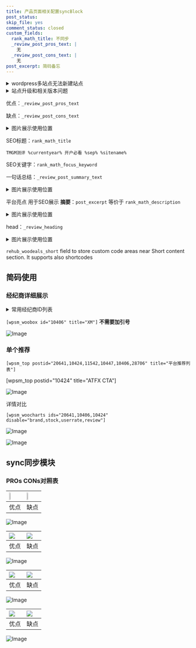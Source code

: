 ```yaml
---
title: 产品页面相关配置syncBlock
post_status: 
skip_file: yes
comment_status: closed
custom_fields:
  rank_math_title: 不同步
  _review_post_pros_text: |
    无
  _review_post_cons_text: |
    无
post_excerpt: 简码备忘
---
```

<details><summary>wordpress多站点无法新建站点</summary>

<li>和报错需要清理cookies一样的原因</li>
<li>wp-config.php里面<code>define( 'SUBDOMAIN_INSTALL', false );//子域名安装</code></li>
<li>新建子站点是用<code>define( 'SUBDOMAIN_INSTALL', true);//子域名安装</code> 完成以后，改成<code>false</code></li>
</details>

<details><summary>站点升级和相关版本问题</summary>

<p>wordpress：5.9.9
woocommerce：7.5.1
出现问题的地方：主题选项里面>><strong>Product layout >>compact style</strong></p>
<p>如何出现没有用过的字段 导致无法保存。先导出配置 然后进行修改，后面再次恢复即可。</p>
<p>出现部分字段无法显示时，需要返回默认布局后，对产品进行保存就好了。</p>
<p></p>
</details>

优点：`_review_post_pros_text`

缺点：`_review_post_cons_text`

<details><summary>图片展示使用位置</summary>

<img src="https://prod-files-secure.s3.us-west-2.amazonaws.com/39ed1227-6d7d-4570-be36-9ccd4a2c4241/f51d3d83-55d4-4bdf-9604-f37ec77ab556/Untitled.png?X-Amz-Algorithm=AWS4-HMAC-SHA256&X-Amz-Content-Sha256=UNSIGNED-PAYLOAD&X-Amz-Credential=ASIAZI2LB466WP6MIGZA%2F20250507%2Fus-west-2%2Fs3%2Faws4_request&X-Amz-Date=20250507T105519Z&X-Amz-Expires=3600&X-Amz-Security-Token=IQoJb3JpZ2luX2VjELP%2F%2F%2F%2F%2F%2F%2F%2F%2F%2FwEaCXVzLXdlc3QtMiJGMEQCIAFYxfNVUYCrG80X%2FG4BLxXT0u5ZOWhW%2F17SmhpHKX7rAiB8DIUMILErdwTG%2BIsRCZBmlBbxaKAIMnIxZwCaxtGjTSr%2FAwhbEAAaDDYzNzQyMzE4MzgwNSIMLGAyHf6O204rgOq6KtwDk%2FL5XmeRiGp0ZADbk7PSlc1JUHOP2UlJf0h9pi3ZaIEVUcBNajnb6xtmngzBuZGd18MSwTHo94xCJ%2FWkTcFPdo%2FGZFxIQ9FmvmP8145z3q79x%2FGuCV2JHWyw1DbNI4YiDtEpfzu0omXX%2Bz9u6%2Fp8dd72Yc8anafIXvEeQclGpsYjsk0t5cfrfX%2FfbtWkO2Hja6qQLTqISvb8M9VThkzwsINfj%2B1awxntS30UGOXR6tOE5vOtq63hLwizUuxt%2Fk5N8rBHS4%2Flbjqtt%2B9neVme8sqfqf5V6CuqMcGnwN5QWRiyx20psLJ2YykKtXrwXtzRMVDEvacsR5LuNPb331QYrQMctH2E9Tk3FEZh7TRXkA2S%2BxgKqnKgjq6%2FzVX3Mg9XbBpHDoEeganehTDuyI%2FTH%2B%2FErmi3uKF%2BJWWlG0ijvrIjSE0F0mUx7XhqjJp81hk%2BOpdDaHffVQcDYH1G0aj3IjTBP6w3sHLltpi3YAV6BIBA29mvgThIgWdeVYnD1UxsFmXzz3p3VABG2s5bqfIYaT4rQpjkRnhruF2RG3s6C3qlNTBFD3r89KMvDdNZea8mdvdK21N7bVWfPfJFEvkQSROMEG2XswuRfLXU08LVOucwfAjNdptXWQ3p4nYw5OfswAY6pgGkoPD1QtNqCuSU48X6SqKIBWHuKTqIp2fwUNhZrtjSH0Pg%2BbEk065MyvPNH5wtFUW8N4t0Dd9PNVAC1n7IjTz6Rda%2BhP8qmjFn%2BjeDMTFYFQXjIgw940qNNWY07JTCDzkPr62ZUh5xYDq%2F%2FzFaCjNxiT6FK2XjscgEvZZ46N1yu3PDIiVWClf9ufyOlTmTZTEIMd3CbQEagsiwekN%2B9Y%2B0z%2F6rQwm2&X-Amz-Signature=ee543f3d756df5aca9f999990899c7d35304d0a5523dd7b9ad436f9fd72b107a&X-Amz-SignedHeaders=host&x-id=GetObject" alt="Image">
</details>

SEO标题：`rank_math_title`

`TMGM测评 %currentyear% 开户必看 %sep% %sitename%`

SEO关键字：`rank_math_focus_keyword`

一句话总结：`_review_post_summary_text`

<details><summary>图片展示使用位置</summary>

<img src="https://prod-files-secure.s3.us-west-2.amazonaws.com/39ed1227-6d7d-4570-be36-9ccd4a2c4241/4b96a922-296c-4f4e-8630-d1c870cbce01/Untitled.png?X-Amz-Algorithm=AWS4-HMAC-SHA256&X-Amz-Content-Sha256=UNSIGNED-PAYLOAD&X-Amz-Credential=ASIAZI2LB466QVBEBEPF%2F20250507%2Fus-west-2%2Fs3%2Faws4_request&X-Amz-Date=20250507T105519Z&X-Amz-Expires=3600&X-Amz-Security-Token=IQoJb3JpZ2luX2VjELP%2F%2F%2F%2F%2F%2F%2F%2F%2F%2FwEaCXVzLXdlc3QtMiJGMEQCIGE0VEQfB6fZ2bi82L%2F33V%2BktxST1t7OJTNwQx3quV%2FeAiBqDl%2FlknrVBrWZp1z2L%2BF%2F5tDoFFMsyg5cXRMuDAgL7Cr%2FAwhbEAAaDDYzNzQyMzE4MzgwNSIMp4C9neT45ySgrEQ5KtwD9%2B2CfgccoFL07N41VBYErih5kglg1PRBQODY7kaxwtG82Gi%2Bi4bhSibcydMeczl0S7FTpUcq%2BOf6Wb0xCIltuk4UY24bZIB7ZyrES5oRmB9ek6ZnrZOa4XDQshCfpIIqQYrZf8cgiD8pbWwQYRKlWT5V6T6AaSqNd6xDjs6d5xhIvKDEvk7q5CHAs9TyusNUWMK%2BXggf6dX1hPy9JsAqEwFaDR0NcMmJ5%2B1d7pYyj%2F99vLGQLdPCtBRHknATFBxhhToDRUR3zY6xo1Vynjxchcpzx8yFpR8LTXGIHXv%2FCm030v0C9j8xHCuWx2pwe6p8PN4IKc2rIz%2FxtG9yKUCFqs3rr0IMeiOuHmD4dOmBMv2BFQGxLAI%2ByYn5XT4nYDzzI7ek%2FObMiuSOnj7NRWfcgxEulmJTJv416oIwz4lkRW0gsFNfQlFF4I06EunYjmVFN7NwQsg71T96uvc4UdjwuCOO999%2FIca3kaH33C9363I%2Fy6DE9EUIPuuo0mSV%2B0u4z%2FVz0Hl8kc61wzgi5M%2BeMAGiNZqpEZApF63EpcUI7drQ3SPsiEq45HYF7hB0HAlUygFVRNZJN3SDv6bFJH%2BP0d60JKREeP5h4JaDw7ajdAHTT1CufoFurDA9PcAw9%2BfswAY6pgETwhxhi1R2z1cZ7UkJwjMQ258R2GE2gFNMUr1rxa1kShxftXnuVH1YojiUNP8UWpUJDuoDa09WALn5O6HocSSXfbg%2F5%2FfhFRz6eukPWOwdfMg%2BjNbiOhQa0lRLBQ5PHTzHA6%2FF8wzlLX4nAk2389VjaPrDNznGkQ8tfbI%2F%2FzVz5V9NIEkKU6rWq%2Bqyg8kjyI5VT3SKUt2hnina1SaSYarlIrvgTDm1&X-Amz-Signature=0cb677fde2007e25f009f297beb4ff273ff7248959fb09177b93fb564a7a3e43&X-Amz-SignedHeaders=host&x-id=GetObject" alt="Image">
</details>

平台亮点 用于SEO展示 **摘要**：`post_excerpt`  等价于 `rank_math_description`

<details><summary>图片展示使用位置</summary>

<img src="https://prod-files-secure.s3.us-west-2.amazonaws.com/39ed1227-6d7d-4570-be36-9ccd4a2c4241/1ee11f63-b60a-4dfe-a7a7-d58ff23b5d88/Untitled.png?X-Amz-Algorithm=AWS4-HMAC-SHA256&X-Amz-Content-Sha256=UNSIGNED-PAYLOAD&X-Amz-Credential=ASIAZI2LB4667OAGTQZ3%2F20250507%2Fus-west-2%2Fs3%2Faws4_request&X-Amz-Date=20250507T105521Z&X-Amz-Expires=3600&X-Amz-Security-Token=IQoJb3JpZ2luX2VjELP%2F%2F%2F%2F%2F%2F%2F%2F%2F%2FwEaCXVzLXdlc3QtMiJIMEYCIQC6bWK4zMnrLSMFRnF%2FdS43Mgc%2Fa2xI24R061V0krjyCQIhAMKFzORLhZ5umtDz009o%2F48pL4FEeooM7MdozH3bQDQsKv8DCFsQABoMNjM3NDIzMTgzODA1IgzOEzdyH6XFmRGY8ssq3AP6cmvnm3H6bn9vaOODohFpwknDQjhwz011Hx8oKaxmacvVR7HjNXq4F9nNeU6ywLmy6tEy1mR2%2BUvE5uWXb7kqm2l0UEvCQ2mGRGE%2Fkl68CBkLWVPT5G4%2FPkykRIBHv8Dr5Hw2DA7UturYsSV9WvzoTH3McifkanCR6WZ75mBdETW6nBCVHMnU6e0209bCwo6oyEv9bJkHaNOJrX3KYDo5VAOJqpH09Q0vZp2v%2BwQvCcR0p%2FWhnMqV5bna0GO7PYuok%2FIWyi3p%2FkWBIFUx70wKH5IBD56uUcVNqQ%2B4%2BD4Wc0jW%2BaUX1av57%2FiWGa9HChh3p6fIpr3M2R4qSrpk%2FEssfYckgEJVi1MGqShpMpU8yZw11vBXO7GCD%2FZ9Cu8Jdrb4T4jpEjruu0H7%2Ba4%2BIpS0c%2BzJMAoPCbeKxApHr9TmlW%2B%2BhpdzBYHVoXLSvYadpMHH6QI6YhdsjOYdhknsBUm37JwcdfdKcuDI%2BPZurT424vz7kbrme%2B7uAsdZaPSEsGlQ2Wvq0hMrNxYUd5ytosSqGEmQMc9c6wX37BRy6yBd8kZsDqjSU5s1fDLUZ9srDLLW2046Uip%2FbiCHbOPS%2F7B4DPzb4k%2FnbxOtuZD%2FcaMqRaNHk0PRmC0HZ9YnFzCf6OzABjqkAfi7%2BCtb%2FGP8JO2ozCOQPORdO3bPC9gaT4OQeSxR%2B%2FGkafGcLUaDO%2FWxUQp%2FErKhEnsh%2F85PRmfAiQXdd%2FwDsuzFVK7gQlSgTxHzOt4ZCKPh74MB3RFm2%2F9Q5r93CcVB1Acg0h%2Bm9563WyUL3QwUlc7fzGsRY5AdMLBKIzHfxDBplSOChaP6mJ%2FLaPZ1VdhtBDd25agIDHxZFBGb2KqV8uRNn2HD&X-Amz-Signature=28faf1bba85f8d9269a298f76f8c6b36284de107507c7d4986130d4efa7ee383&X-Amz-SignedHeaders=host&x-id=GetObject" alt="Image">
<img src="https://prod-files-secure.s3.us-west-2.amazonaws.com/39ed1227-6d7d-4570-be36-9ccd4a2c4241/ad4118b5-78d8-4fbe-801e-3b29b5d99c01/Untitled.png?X-Amz-Algorithm=AWS4-HMAC-SHA256&X-Amz-Content-Sha256=UNSIGNED-PAYLOAD&X-Amz-Credential=ASIAZI2LB4667OAGTQZ3%2F20250507%2Fus-west-2%2Fs3%2Faws4_request&X-Amz-Date=20250507T105521Z&X-Amz-Expires=3600&X-Amz-Security-Token=IQoJb3JpZ2luX2VjELP%2F%2F%2F%2F%2F%2F%2F%2F%2F%2FwEaCXVzLXdlc3QtMiJIMEYCIQC6bWK4zMnrLSMFRnF%2FdS43Mgc%2Fa2xI24R061V0krjyCQIhAMKFzORLhZ5umtDz009o%2F48pL4FEeooM7MdozH3bQDQsKv8DCFsQABoMNjM3NDIzMTgzODA1IgzOEzdyH6XFmRGY8ssq3AP6cmvnm3H6bn9vaOODohFpwknDQjhwz011Hx8oKaxmacvVR7HjNXq4F9nNeU6ywLmy6tEy1mR2%2BUvE5uWXb7kqm2l0UEvCQ2mGRGE%2Fkl68CBkLWVPT5G4%2FPkykRIBHv8Dr5Hw2DA7UturYsSV9WvzoTH3McifkanCR6WZ75mBdETW6nBCVHMnU6e0209bCwo6oyEv9bJkHaNOJrX3KYDo5VAOJqpH09Q0vZp2v%2BwQvCcR0p%2FWhnMqV5bna0GO7PYuok%2FIWyi3p%2FkWBIFUx70wKH5IBD56uUcVNqQ%2B4%2BD4Wc0jW%2BaUX1av57%2FiWGa9HChh3p6fIpr3M2R4qSrpk%2FEssfYckgEJVi1MGqShpMpU8yZw11vBXO7GCD%2FZ9Cu8Jdrb4T4jpEjruu0H7%2Ba4%2BIpS0c%2BzJMAoPCbeKxApHr9TmlW%2B%2BhpdzBYHVoXLSvYadpMHH6QI6YhdsjOYdhknsBUm37JwcdfdKcuDI%2BPZurT424vz7kbrme%2B7uAsdZaPSEsGlQ2Wvq0hMrNxYUd5ytosSqGEmQMc9c6wX37BRy6yBd8kZsDqjSU5s1fDLUZ9srDLLW2046Uip%2FbiCHbOPS%2F7B4DPzb4k%2FnbxOtuZD%2FcaMqRaNHk0PRmC0HZ9YnFzCf6OzABjqkAfi7%2BCtb%2FGP8JO2ozCOQPORdO3bPC9gaT4OQeSxR%2B%2FGkafGcLUaDO%2FWxUQp%2FErKhEnsh%2F85PRmfAiQXdd%2FwDsuzFVK7gQlSgTxHzOt4ZCKPh74MB3RFm2%2F9Q5r93CcVB1Acg0h%2Bm9563WyUL3QwUlc7fzGsRY5AdMLBKIzHfxDBplSOChaP6mJ%2FLaPZ1VdhtBDd25agIDHxZFBGb2KqV8uRNn2HD&X-Amz-Signature=24416b741723b1f8c5461dccf076129708648b22460fc86871691b87a74f1bb7&X-Amz-SignedHeaders=host&x-id=GetObject" alt="Image">
<img src="https://prod-files-secure.s3.us-west-2.amazonaws.com/39ed1227-6d7d-4570-be36-9ccd4a2c4241/a38cf7c9-a79c-4b64-9e94-13589fe0758b/Untitled.png?X-Amz-Algorithm=AWS4-HMAC-SHA256&X-Amz-Content-Sha256=UNSIGNED-PAYLOAD&X-Amz-Credential=ASIAZI2LB4667OAGTQZ3%2F20250507%2Fus-west-2%2Fs3%2Faws4_request&X-Amz-Date=20250507T105521Z&X-Amz-Expires=3600&X-Amz-Security-Token=IQoJb3JpZ2luX2VjELP%2F%2F%2F%2F%2F%2F%2F%2F%2F%2FwEaCXVzLXdlc3QtMiJIMEYCIQC6bWK4zMnrLSMFRnF%2FdS43Mgc%2Fa2xI24R061V0krjyCQIhAMKFzORLhZ5umtDz009o%2F48pL4FEeooM7MdozH3bQDQsKv8DCFsQABoMNjM3NDIzMTgzODA1IgzOEzdyH6XFmRGY8ssq3AP6cmvnm3H6bn9vaOODohFpwknDQjhwz011Hx8oKaxmacvVR7HjNXq4F9nNeU6ywLmy6tEy1mR2%2BUvE5uWXb7kqm2l0UEvCQ2mGRGE%2Fkl68CBkLWVPT5G4%2FPkykRIBHv8Dr5Hw2DA7UturYsSV9WvzoTH3McifkanCR6WZ75mBdETW6nBCVHMnU6e0209bCwo6oyEv9bJkHaNOJrX3KYDo5VAOJqpH09Q0vZp2v%2BwQvCcR0p%2FWhnMqV5bna0GO7PYuok%2FIWyi3p%2FkWBIFUx70wKH5IBD56uUcVNqQ%2B4%2BD4Wc0jW%2BaUX1av57%2FiWGa9HChh3p6fIpr3M2R4qSrpk%2FEssfYckgEJVi1MGqShpMpU8yZw11vBXO7GCD%2FZ9Cu8Jdrb4T4jpEjruu0H7%2Ba4%2BIpS0c%2BzJMAoPCbeKxApHr9TmlW%2B%2BhpdzBYHVoXLSvYadpMHH6QI6YhdsjOYdhknsBUm37JwcdfdKcuDI%2BPZurT424vz7kbrme%2B7uAsdZaPSEsGlQ2Wvq0hMrNxYUd5ytosSqGEmQMc9c6wX37BRy6yBd8kZsDqjSU5s1fDLUZ9srDLLW2046Uip%2FbiCHbOPS%2F7B4DPzb4k%2FnbxOtuZD%2FcaMqRaNHk0PRmC0HZ9YnFzCf6OzABjqkAfi7%2BCtb%2FGP8JO2ozCOQPORdO3bPC9gaT4OQeSxR%2B%2FGkafGcLUaDO%2FWxUQp%2FErKhEnsh%2F85PRmfAiQXdd%2FwDsuzFVK7gQlSgTxHzOt4ZCKPh74MB3RFm2%2F9Q5r93CcVB1Acg0h%2Bm9563WyUL3QwUlc7fzGsRY5AdMLBKIzHfxDBplSOChaP6mJ%2FLaPZ1VdhtBDd25agIDHxZFBGb2KqV8uRNn2HD&X-Amz-Signature=6146e5a09d07fd517052434644677905a99cbab2610c5420ac9c25780b036904&X-Amz-SignedHeaders=host&x-id=GetObject" alt="Image">
<img src="https://prod-files-secure.s3.us-west-2.amazonaws.com/39ed1227-6d7d-4570-be36-9ccd4a2c4241/7da6fc1e-d2ac-42ae-8c75-cb5749aa18f6/Untitled.png?X-Amz-Algorithm=AWS4-HMAC-SHA256&X-Amz-Content-Sha256=UNSIGNED-PAYLOAD&X-Amz-Credential=ASIAZI2LB4667OAGTQZ3%2F20250507%2Fus-west-2%2Fs3%2Faws4_request&X-Amz-Date=20250507T105521Z&X-Amz-Expires=3600&X-Amz-Security-Token=IQoJb3JpZ2luX2VjELP%2F%2F%2F%2F%2F%2F%2F%2F%2F%2FwEaCXVzLXdlc3QtMiJIMEYCIQC6bWK4zMnrLSMFRnF%2FdS43Mgc%2Fa2xI24R061V0krjyCQIhAMKFzORLhZ5umtDz009o%2F48pL4FEeooM7MdozH3bQDQsKv8DCFsQABoMNjM3NDIzMTgzODA1IgzOEzdyH6XFmRGY8ssq3AP6cmvnm3H6bn9vaOODohFpwknDQjhwz011Hx8oKaxmacvVR7HjNXq4F9nNeU6ywLmy6tEy1mR2%2BUvE5uWXb7kqm2l0UEvCQ2mGRGE%2Fkl68CBkLWVPT5G4%2FPkykRIBHv8Dr5Hw2DA7UturYsSV9WvzoTH3McifkanCR6WZ75mBdETW6nBCVHMnU6e0209bCwo6oyEv9bJkHaNOJrX3KYDo5VAOJqpH09Q0vZp2v%2BwQvCcR0p%2FWhnMqV5bna0GO7PYuok%2FIWyi3p%2FkWBIFUx70wKH5IBD56uUcVNqQ%2B4%2BD4Wc0jW%2BaUX1av57%2FiWGa9HChh3p6fIpr3M2R4qSrpk%2FEssfYckgEJVi1MGqShpMpU8yZw11vBXO7GCD%2FZ9Cu8Jdrb4T4jpEjruu0H7%2Ba4%2BIpS0c%2BzJMAoPCbeKxApHr9TmlW%2B%2BhpdzBYHVoXLSvYadpMHH6QI6YhdsjOYdhknsBUm37JwcdfdKcuDI%2BPZurT424vz7kbrme%2B7uAsdZaPSEsGlQ2Wvq0hMrNxYUd5ytosSqGEmQMc9c6wX37BRy6yBd8kZsDqjSU5s1fDLUZ9srDLLW2046Uip%2FbiCHbOPS%2F7B4DPzb4k%2FnbxOtuZD%2FcaMqRaNHk0PRmC0HZ9YnFzCf6OzABjqkAfi7%2BCtb%2FGP8JO2ozCOQPORdO3bPC9gaT4OQeSxR%2B%2FGkafGcLUaDO%2FWxUQp%2FErKhEnsh%2F85PRmfAiQXdd%2FwDsuzFVK7gQlSgTxHzOt4ZCKPh74MB3RFm2%2F9Q5r93CcVB1Acg0h%2Bm9563WyUL3QwUlc7fzGsRY5AdMLBKIzHfxDBplSOChaP6mJ%2FLaPZ1VdhtBDd25agIDHxZFBGb2KqV8uRNn2HD&X-Amz-Signature=06e4dc280c19eb910a50cd965fec33b5b5c274f914f06aa12ea4a2f0b474831a&X-Amz-SignedHeaders=host&x-id=GetObject" alt="Image">
<img src="https://prod-files-secure.s3.us-west-2.amazonaws.com/39ed1227-6d7d-4570-be36-9ccd4a2c4241/7e97f40a-eaee-47f5-b2f9-475f96808fa7/Untitled.png?X-Amz-Algorithm=AWS4-HMAC-SHA256&X-Amz-Content-Sha256=UNSIGNED-PAYLOAD&X-Amz-Credential=ASIAZI2LB4667OAGTQZ3%2F20250507%2Fus-west-2%2Fs3%2Faws4_request&X-Amz-Date=20250507T105521Z&X-Amz-Expires=3600&X-Amz-Security-Token=IQoJb3JpZ2luX2VjELP%2F%2F%2F%2F%2F%2F%2F%2F%2F%2FwEaCXVzLXdlc3QtMiJIMEYCIQC6bWK4zMnrLSMFRnF%2FdS43Mgc%2Fa2xI24R061V0krjyCQIhAMKFzORLhZ5umtDz009o%2F48pL4FEeooM7MdozH3bQDQsKv8DCFsQABoMNjM3NDIzMTgzODA1IgzOEzdyH6XFmRGY8ssq3AP6cmvnm3H6bn9vaOODohFpwknDQjhwz011Hx8oKaxmacvVR7HjNXq4F9nNeU6ywLmy6tEy1mR2%2BUvE5uWXb7kqm2l0UEvCQ2mGRGE%2Fkl68CBkLWVPT5G4%2FPkykRIBHv8Dr5Hw2DA7UturYsSV9WvzoTH3McifkanCR6WZ75mBdETW6nBCVHMnU6e0209bCwo6oyEv9bJkHaNOJrX3KYDo5VAOJqpH09Q0vZp2v%2BwQvCcR0p%2FWhnMqV5bna0GO7PYuok%2FIWyi3p%2FkWBIFUx70wKH5IBD56uUcVNqQ%2B4%2BD4Wc0jW%2BaUX1av57%2FiWGa9HChh3p6fIpr3M2R4qSrpk%2FEssfYckgEJVi1MGqShpMpU8yZw11vBXO7GCD%2FZ9Cu8Jdrb4T4jpEjruu0H7%2Ba4%2BIpS0c%2BzJMAoPCbeKxApHr9TmlW%2B%2BhpdzBYHVoXLSvYadpMHH6QI6YhdsjOYdhknsBUm37JwcdfdKcuDI%2BPZurT424vz7kbrme%2B7uAsdZaPSEsGlQ2Wvq0hMrNxYUd5ytosSqGEmQMc9c6wX37BRy6yBd8kZsDqjSU5s1fDLUZ9srDLLW2046Uip%2FbiCHbOPS%2F7B4DPzb4k%2FnbxOtuZD%2FcaMqRaNHk0PRmC0HZ9YnFzCf6OzABjqkAfi7%2BCtb%2FGP8JO2ozCOQPORdO3bPC9gaT4OQeSxR%2B%2FGkafGcLUaDO%2FWxUQp%2FErKhEnsh%2F85PRmfAiQXdd%2FwDsuzFVK7gQlSgTxHzOt4ZCKPh74MB3RFm2%2F9Q5r93CcVB1Acg0h%2Bm9563WyUL3QwUlc7fzGsRY5AdMLBKIzHfxDBplSOChaP6mJ%2FLaPZ1VdhtBDd25agIDHxZFBGb2KqV8uRNn2HD&X-Amz-Signature=8b31748179ae4d6e549027adf86e32953d7dde278cc80d5ed046c31a44430cc3&X-Amz-SignedHeaders=host&x-id=GetObject" alt="Image">
</details>

head：`_review_heading`

<details><summary>图片展示使用位置</summary>

<img src="https://prod-files-secure.s3.us-west-2.amazonaws.com/39ed1227-6d7d-4570-be36-9ccd4a2c4241/3a4650ad-9887-415c-889a-edd51fa54f27/Untitled.png?X-Amz-Algorithm=AWS4-HMAC-SHA256&X-Amz-Content-Sha256=UNSIGNED-PAYLOAD&X-Amz-Credential=ASIAZI2LB4665GWGOQYX%2F20250507%2Fus-west-2%2Fs3%2Faws4_request&X-Amz-Date=20250507T105522Z&X-Amz-Expires=3600&X-Amz-Security-Token=IQoJb3JpZ2luX2VjELP%2F%2F%2F%2F%2F%2F%2F%2F%2F%2FwEaCXVzLXdlc3QtMiJGMEQCIFLfH2o5KldxWvqOEaUhX3KRtfwEgEcj6Ae%2FJHMpNcSFAiB523uq%2FDwQNELOWgmf9hDyRIZw7r7pe19fJGQESEbIhyr%2FAwhbEAAaDDYzNzQyMzE4MzgwNSIMDVtGEK6o83XgTi8jKtwD08T%2FAUwHZf%2B0TzT9mGRnWoGHyQlz6Gk9Ych%2FDZKB7bKuQNJLHBjW3Vq6g6zoKPLlfFpRfLbMEB%2Bgn4XVfbiAUhDiUMZZXtoppq%2FxOqMQZ7smkP%2Fej3gdaYN0tkEDckEwVdAOGqHvbnEFme%2Fapi75uG5%2BfaCIwaHyVWHkmwQsESTvOZUVx%2B0MRxwVciza4BFRLg9%2BGAn9hBJs4dGpmQJDksAqsbjrECKIRslA%2FPtpQybUmS5ZU1XRuCrWGEk7rjjBYkmq3OOusx0jrSUdQq7OVofKszF8Yq39w5kwlEilVLefBfCF4uQKlD6yL4F1Vss8VY2TshfNqKbYR%2F2hKnBLazRfvb5tD4NONeiaD2h%2BCwcFlSz5qehdyUTs2vIektpXpV%2F%2BJ%2Bapho88yUH1mdWp4HMRdMvtZfB2MQKNOErP0YWnQMXqkew%2F5jgKQ9RYn4oNqVpQaGlXe6zZ0XBrAJ8j7S6PqN8r9nk1O0UsaGfh4CtcgkjqVfNkPvZvg%2BIvOXVGZV2I5LVU%2B%2F%2B0piMAldJ%2BMNe8Fn0lyF7r2ar3kPkmkdNb0k1Kl0tCWInzLMGukBHwuv6nfHmNtYrnjIdj31ZB2g0O1GjoHLw2J%2B1Ykowb62YzIgQ9CTgURFOIzJww3ufswAY6pgHYUbERJ3Bv3zAYOLZ8Kt7vty%2BVcNEpPVg49lLdTuAl0H8AcLUjXioghNbzVpaSpyDmLL4WQd9u3BT1dgtCOEkgzkjVR5TVhkaWMF82Iypz1K2f25MxdUE%2FzEyZrM1DeMm5neLfFOED2HGFXjIKZ4wxokEJqBJ24J6XMyu%2BcVmDDsfsIYAUxcnGXY3zojLjEe9ZuXMqZ4tWGOQBtoMUQyXsuvoeOgDI&X-Amz-Signature=7fb2a634006e9c3e1646cc12e6fab9f942597e4e606970dd27028794ab93ee68&X-Amz-SignedHeaders=host&x-id=GetObject" alt="Image">
</details>

`rehub_woodeals_short`	field to store custom code areas near Short content section. It supports also shortcodes



## 简码使用

### 经纪商详细展示

<details><summary>常用经纪商ID列表</summary>

<pre><code class="php">嘉盛 ===> 20641  [wpsm_woobox id="20641" title="嘉盛"]
易信easymarkets ===> 11542  [wpsm_woobox id="11542" title="易信easymarkets"]
ATFX外汇 ===> 10424  [wpsm_woobox id="10424" title="ATFX"]
XM ===> 10406  [wpsm_woobox id="10406" title="XM"]
TMGM ===> 29622  [wpsm_woobox id="29622" title="TMGM"]
HYCM ===> 10447  [wpsm_woobox id="10447" title="HYCM"]
fpmarkets澳福外汇 ===> 20639  [wpsm_woobox id="20639" title="fpmarkets澳福外汇"]</code></pre>
</details>

`[wpsm_woobox id="10406" title="XM"]` **不需要加引号**

![Image](https://prod-files-secure.s3.us-west-2.amazonaws.com/39ed1227-6d7d-4570-be36-9ccd4a2c4241/4f898f9d-0fa7-4e43-acd3-ac6bc7be575a/Untitled.png?X-Amz-Algorithm=AWS4-HMAC-SHA256&X-Amz-Content-Sha256=UNSIGNED-PAYLOAD&X-Amz-Credential=ASIAZI2LB466UBFUDPGN%2F20250507%2Fus-west-2%2Fs3%2Faws4_request&X-Amz-Date=20250507T105517Z&X-Amz-Expires=3600&X-Amz-Security-Token=IQoJb3JpZ2luX2VjELP%2F%2F%2F%2F%2F%2F%2F%2F%2F%2FwEaCXVzLXdlc3QtMiJGMEQCIHUpfcGhGz%2B7NEXDE5%2FsM4umRJs%2BvscL2K9A4uCaysMYAiAHTBs8MOtGzcGCQjrXcE9VxJu9V3Ol%2F47uWsSJG3FNsyr%2FAwhbEAAaDDYzNzQyMzE4MzgwNSIMyKaCRXK4d3N%2Fuj1GKtwDET8sKPtMSt0jXsQTUNQoD%2FSxoRCam3ssXsBVgKZCnUPDsb8L3VDsx%2FHNU6k6IR%2B7UQE1Lie4esBHaZP0nMLKHFPMh3Jq2kZUH%2BdRyCf7x7z88kFJS6EYTvag%2B%2FYxUzjU8ic18vAvTKB9jLAmlMGiIE5M%2BX6g4fAlyhXHQ0osRJvOm8Atuhhaqh3%2FdzhuKck%2F7kta%2B5vC%2F6lW8D2P5rL0rDeqZ%2FdqU1CIA21Jsqc76%2FO4e5rYBLtAopSMcN8jqEJBrBL0nsZp%2FXoqEGwqXdhhhcUygW%2FGVGUXMzPk6gGUn9K6TMKAVhIDeeN%2B5seSrVDCa95%2Fq%2FC9Wpk1jp%2FFFDwJq5YO2j9gTKMB%2BtzT0egt0IDDpgxWcSdX70hCiSEzOjyjRqFpKQ%2FDb0gs6YLnnVVUv0VegAF4Hdv31OOnOZu5nsshO7wNtgP%2Fvhn2EvU3VERnB3Ix3JCVO%2BsVd1Jkfhv2FR3bMtilB7gUBx%2BExMn%2F1ZCXLa6goUutR4GSOk97%2BMlBrsVN0t80hnE1l71MkmSNdoRa9bRw8JO652RKhft5T8pFK%2BVz9BYoaPVOWigLuxGcjVv6zAY1VezANPXfqkWKGXSnTy9z3y0d8Qk5AKL0Wzug86mpXFsMguhFvwUwg%2BjswAY6pgFeLj5wcTANxBSme6R6bn3C7jCpvxjHHH3xij4KMKrwZnbnQgSa73OCzHPSn70oLKaZYzlafOIFiXsX4%2Fn6O%2FHEkpm3sJrsaJoYGFfmpP3kSwCFGB5g5CufpQXf7Dcq4z%2BRxqvIPisyF3CpwCjKZJ3N%2Bm%2F31KUbPE%2F2ye2HrveUy%2B%2FJOAXPJLEQzmm%2BsoRxmGkhRCQQQgiwk%2F74zuA5IbltOvLImswc&X-Amz-Signature=f58e50a8d954d574587096edcaa84cfc71c0c57f9cfdebdd702e9b040b225d5d&X-Amz-SignedHeaders=host&x-id=GetObject)

### 单个推荐
`[wpsm_top postid="20641,10424,11542,10447,10406,28706" title="平台推荐列表"]`

[wpsm_top postid="10424" title="ATFX CTA"]

![Image](https://prod-files-secure.s3.us-west-2.amazonaws.com/39ed1227-6d7d-4570-be36-9ccd4a2c4241/5ac620dc-51a8-48b6-b55d-91f47299193c/Untitled.png?X-Amz-Algorithm=AWS4-HMAC-SHA256&X-Amz-Content-Sha256=UNSIGNED-PAYLOAD&X-Amz-Credential=ASIAZI2LB466UBFUDPGN%2F20250507%2Fus-west-2%2Fs3%2Faws4_request&X-Amz-Date=20250507T105517Z&X-Amz-Expires=3600&X-Amz-Security-Token=IQoJb3JpZ2luX2VjELP%2F%2F%2F%2F%2F%2F%2F%2F%2F%2FwEaCXVzLXdlc3QtMiJGMEQCIHUpfcGhGz%2B7NEXDE5%2FsM4umRJs%2BvscL2K9A4uCaysMYAiAHTBs8MOtGzcGCQjrXcE9VxJu9V3Ol%2F47uWsSJG3FNsyr%2FAwhbEAAaDDYzNzQyMzE4MzgwNSIMyKaCRXK4d3N%2Fuj1GKtwDET8sKPtMSt0jXsQTUNQoD%2FSxoRCam3ssXsBVgKZCnUPDsb8L3VDsx%2FHNU6k6IR%2B7UQE1Lie4esBHaZP0nMLKHFPMh3Jq2kZUH%2BdRyCf7x7z88kFJS6EYTvag%2B%2FYxUzjU8ic18vAvTKB9jLAmlMGiIE5M%2BX6g4fAlyhXHQ0osRJvOm8Atuhhaqh3%2FdzhuKck%2F7kta%2B5vC%2F6lW8D2P5rL0rDeqZ%2FdqU1CIA21Jsqc76%2FO4e5rYBLtAopSMcN8jqEJBrBL0nsZp%2FXoqEGwqXdhhhcUygW%2FGVGUXMzPk6gGUn9K6TMKAVhIDeeN%2B5seSrVDCa95%2Fq%2FC9Wpk1jp%2FFFDwJq5YO2j9gTKMB%2BtzT0egt0IDDpgxWcSdX70hCiSEzOjyjRqFpKQ%2FDb0gs6YLnnVVUv0VegAF4Hdv31OOnOZu5nsshO7wNtgP%2Fvhn2EvU3VERnB3Ix3JCVO%2BsVd1Jkfhv2FR3bMtilB7gUBx%2BExMn%2F1ZCXLa6goUutR4GSOk97%2BMlBrsVN0t80hnE1l71MkmSNdoRa9bRw8JO652RKhft5T8pFK%2BVz9BYoaPVOWigLuxGcjVv6zAY1VezANPXfqkWKGXSnTy9z3y0d8Qk5AKL0Wzug86mpXFsMguhFvwUwg%2BjswAY6pgFeLj5wcTANxBSme6R6bn3C7jCpvxjHHH3xij4KMKrwZnbnQgSa73OCzHPSn70oLKaZYzlafOIFiXsX4%2Fn6O%2FHEkpm3sJrsaJoYGFfmpP3kSwCFGB5g5CufpQXf7Dcq4z%2BRxqvIPisyF3CpwCjKZJ3N%2Bm%2F31KUbPE%2F2ye2HrveUy%2B%2FJOAXPJLEQzmm%2BsoRxmGkhRCQQQgiwk%2F74zuA5IbltOvLImswc&X-Amz-Signature=69ecc3853b64a582370c46566b1cfcd24a358a942889175bb1f68112b415113e&X-Amz-SignedHeaders=host&x-id=GetObject)

详情对比

`[wpsm_woocharts ids="20641,10406,10424" disable="brand,stock,userrate,review"]`

![Image](https://prod-files-secure.s3.us-west-2.amazonaws.com/39ed1227-6d7d-4570-be36-9ccd4a2c4241/bf3ba45f-b9f3-4295-8aef-b4a495fd25f4/Untitled.png?X-Amz-Algorithm=AWS4-HMAC-SHA256&X-Amz-Content-Sha256=UNSIGNED-PAYLOAD&X-Amz-Credential=ASIAZI2LB466UBFUDPGN%2F20250507%2Fus-west-2%2Fs3%2Faws4_request&X-Amz-Date=20250507T105517Z&X-Amz-Expires=3600&X-Amz-Security-Token=IQoJb3JpZ2luX2VjELP%2F%2F%2F%2F%2F%2F%2F%2F%2F%2FwEaCXVzLXdlc3QtMiJGMEQCIHUpfcGhGz%2B7NEXDE5%2FsM4umRJs%2BvscL2K9A4uCaysMYAiAHTBs8MOtGzcGCQjrXcE9VxJu9V3Ol%2F47uWsSJG3FNsyr%2FAwhbEAAaDDYzNzQyMzE4MzgwNSIMyKaCRXK4d3N%2Fuj1GKtwDET8sKPtMSt0jXsQTUNQoD%2FSxoRCam3ssXsBVgKZCnUPDsb8L3VDsx%2FHNU6k6IR%2B7UQE1Lie4esBHaZP0nMLKHFPMh3Jq2kZUH%2BdRyCf7x7z88kFJS6EYTvag%2B%2FYxUzjU8ic18vAvTKB9jLAmlMGiIE5M%2BX6g4fAlyhXHQ0osRJvOm8Atuhhaqh3%2FdzhuKck%2F7kta%2B5vC%2F6lW8D2P5rL0rDeqZ%2FdqU1CIA21Jsqc76%2FO4e5rYBLtAopSMcN8jqEJBrBL0nsZp%2FXoqEGwqXdhhhcUygW%2FGVGUXMzPk6gGUn9K6TMKAVhIDeeN%2B5seSrVDCa95%2Fq%2FC9Wpk1jp%2FFFDwJq5YO2j9gTKMB%2BtzT0egt0IDDpgxWcSdX70hCiSEzOjyjRqFpKQ%2FDb0gs6YLnnVVUv0VegAF4Hdv31OOnOZu5nsshO7wNtgP%2Fvhn2EvU3VERnB3Ix3JCVO%2BsVd1Jkfhv2FR3bMtilB7gUBx%2BExMn%2F1ZCXLa6goUutR4GSOk97%2BMlBrsVN0t80hnE1l71MkmSNdoRa9bRw8JO652RKhft5T8pFK%2BVz9BYoaPVOWigLuxGcjVv6zAY1VezANPXfqkWKGXSnTy9z3y0d8Qk5AKL0Wzug86mpXFsMguhFvwUwg%2BjswAY6pgFeLj5wcTANxBSme6R6bn3C7jCpvxjHHH3xij4KMKrwZnbnQgSa73OCzHPSn70oLKaZYzlafOIFiXsX4%2Fn6O%2FHEkpm3sJrsaJoYGFfmpP3kSwCFGB5g5CufpQXf7Dcq4z%2BRxqvIPisyF3CpwCjKZJ3N%2Bm%2F31KUbPE%2F2ye2HrveUy%2B%2FJOAXPJLEQzmm%2BsoRxmGkhRCQQQgiwk%2F74zuA5IbltOvLImswc&X-Amz-Signature=7842b7657c8b5359fc6a9b4b4b9d676d5219da5852b47d9aca8550d289b9151a&X-Amz-SignedHeaders=host&x-id=GetObject)

![Image](https://prod-files-secure.s3.us-west-2.amazonaws.com/39ed1227-6d7d-4570-be36-9ccd4a2c4241/30bc56ef-f383-4b48-9768-2ebc9e436ec0/Untitled.png?X-Amz-Algorithm=AWS4-HMAC-SHA256&X-Amz-Content-Sha256=UNSIGNED-PAYLOAD&X-Amz-Credential=ASIAZI2LB466UBFUDPGN%2F20250507%2Fus-west-2%2Fs3%2Faws4_request&X-Amz-Date=20250507T105517Z&X-Amz-Expires=3600&X-Amz-Security-Token=IQoJb3JpZ2luX2VjELP%2F%2F%2F%2F%2F%2F%2F%2F%2F%2FwEaCXVzLXdlc3QtMiJGMEQCIHUpfcGhGz%2B7NEXDE5%2FsM4umRJs%2BvscL2K9A4uCaysMYAiAHTBs8MOtGzcGCQjrXcE9VxJu9V3Ol%2F47uWsSJG3FNsyr%2FAwhbEAAaDDYzNzQyMzE4MzgwNSIMyKaCRXK4d3N%2Fuj1GKtwDET8sKPtMSt0jXsQTUNQoD%2FSxoRCam3ssXsBVgKZCnUPDsb8L3VDsx%2FHNU6k6IR%2B7UQE1Lie4esBHaZP0nMLKHFPMh3Jq2kZUH%2BdRyCf7x7z88kFJS6EYTvag%2B%2FYxUzjU8ic18vAvTKB9jLAmlMGiIE5M%2BX6g4fAlyhXHQ0osRJvOm8Atuhhaqh3%2FdzhuKck%2F7kta%2B5vC%2F6lW8D2P5rL0rDeqZ%2FdqU1CIA21Jsqc76%2FO4e5rYBLtAopSMcN8jqEJBrBL0nsZp%2FXoqEGwqXdhhhcUygW%2FGVGUXMzPk6gGUn9K6TMKAVhIDeeN%2B5seSrVDCa95%2Fq%2FC9Wpk1jp%2FFFDwJq5YO2j9gTKMB%2BtzT0egt0IDDpgxWcSdX70hCiSEzOjyjRqFpKQ%2FDb0gs6YLnnVVUv0VegAF4Hdv31OOnOZu5nsshO7wNtgP%2Fvhn2EvU3VERnB3Ix3JCVO%2BsVd1Jkfhv2FR3bMtilB7gUBx%2BExMn%2F1ZCXLa6goUutR4GSOk97%2BMlBrsVN0t80hnE1l71MkmSNdoRa9bRw8JO652RKhft5T8pFK%2BVz9BYoaPVOWigLuxGcjVv6zAY1VezANPXfqkWKGXSnTy9z3y0d8Qk5AKL0Wzug86mpXFsMguhFvwUwg%2BjswAY6pgFeLj5wcTANxBSme6R6bn3C7jCpvxjHHH3xij4KMKrwZnbnQgSa73OCzHPSn70oLKaZYzlafOIFiXsX4%2Fn6O%2FHEkpm3sJrsaJoYGFfmpP3kSwCFGB5g5CufpQXf7Dcq4z%2BRxqvIPisyF3CpwCjKZJ3N%2Bm%2F31KUbPE%2F2ye2HrveUy%2B%2FJOAXPJLEQzmm%2BsoRxmGkhRCQQQgiwk%2F74zuA5IbltOvLImswc&X-Amz-Signature=c83df750322e50bcdde19ec0f2fe09f99f46868945a097f6c6c70aacebae8a56&X-Amz-SignedHeaders=host&x-id=GetObject)

## sync同步模块

### PROs CONs对照表

| <img src="https://cdn.ifttt.fun/gh/jarlin8/OSS@main/icons/customize/pros.svg" height="auto" width="37.3%"> | <img src="https://cdn.ifttt.fun/gh/jarlin8/OSS@main/icons/customize/cons.svg" height="auto" width="28.8%"> |
| :--- | :--- |
| 优点 | 缺点 |

![Image](https://prod-files-secure.s3.us-west-2.amazonaws.com/39ed1227-6d7d-4570-be36-9ccd4a2c4241/8742b755-dfb5-4004-9a5f-d6e561664bd8/Untitled.png?X-Amz-Algorithm=AWS4-HMAC-SHA256&X-Amz-Content-Sha256=UNSIGNED-PAYLOAD&X-Amz-Credential=ASIAZI2LB466UBFUDPGN%2F20250507%2Fus-west-2%2Fs3%2Faws4_request&X-Amz-Date=20250507T105517Z&X-Amz-Expires=3600&X-Amz-Security-Token=IQoJb3JpZ2luX2VjELP%2F%2F%2F%2F%2F%2F%2F%2F%2F%2FwEaCXVzLXdlc3QtMiJGMEQCIHUpfcGhGz%2B7NEXDE5%2FsM4umRJs%2BvscL2K9A4uCaysMYAiAHTBs8MOtGzcGCQjrXcE9VxJu9V3Ol%2F47uWsSJG3FNsyr%2FAwhbEAAaDDYzNzQyMzE4MzgwNSIMyKaCRXK4d3N%2Fuj1GKtwDET8sKPtMSt0jXsQTUNQoD%2FSxoRCam3ssXsBVgKZCnUPDsb8L3VDsx%2FHNU6k6IR%2B7UQE1Lie4esBHaZP0nMLKHFPMh3Jq2kZUH%2BdRyCf7x7z88kFJS6EYTvag%2B%2FYxUzjU8ic18vAvTKB9jLAmlMGiIE5M%2BX6g4fAlyhXHQ0osRJvOm8Atuhhaqh3%2FdzhuKck%2F7kta%2B5vC%2F6lW8D2P5rL0rDeqZ%2FdqU1CIA21Jsqc76%2FO4e5rYBLtAopSMcN8jqEJBrBL0nsZp%2FXoqEGwqXdhhhcUygW%2FGVGUXMzPk6gGUn9K6TMKAVhIDeeN%2B5seSrVDCa95%2Fq%2FC9Wpk1jp%2FFFDwJq5YO2j9gTKMB%2BtzT0egt0IDDpgxWcSdX70hCiSEzOjyjRqFpKQ%2FDb0gs6YLnnVVUv0VegAF4Hdv31OOnOZu5nsshO7wNtgP%2Fvhn2EvU3VERnB3Ix3JCVO%2BsVd1Jkfhv2FR3bMtilB7gUBx%2BExMn%2F1ZCXLa6goUutR4GSOk97%2BMlBrsVN0t80hnE1l71MkmSNdoRa9bRw8JO652RKhft5T8pFK%2BVz9BYoaPVOWigLuxGcjVv6zAY1VezANPXfqkWKGXSnTy9z3y0d8Qk5AKL0Wzug86mpXFsMguhFvwUwg%2BjswAY6pgFeLj5wcTANxBSme6R6bn3C7jCpvxjHHH3xij4KMKrwZnbnQgSa73OCzHPSn70oLKaZYzlafOIFiXsX4%2Fn6O%2FHEkpm3sJrsaJoYGFfmpP3kSwCFGB5g5CufpQXf7Dcq4z%2BRxqvIPisyF3CpwCjKZJ3N%2Bm%2F31KUbPE%2F2ye2HrveUy%2B%2FJOAXPJLEQzmm%2BsoRxmGkhRCQQQgiwk%2F74zuA5IbltOvLImswc&X-Amz-Signature=b8bfad2da2a41d0829310c396da2bc0f28da97b1e2bf9a7f93edf13dcd3551a1&X-Amz-SignedHeaders=host&x-id=GetObject)

| <img src="https://cdn.ifttt.fun/gh/jarlin8/OSS@main/icons/customize/pros1.svg" height="auto"> | <img src="https://cdn.ifttt.fun/gh/jarlin8/OSS@main/icons/customize/cons1.svg" height="auto"> |
| :--- | :--- |
| 优点 | 缺点 |

![Image](https://prod-files-secure.s3.us-west-2.amazonaws.com/39ed1227-6d7d-4570-be36-9ccd4a2c4241/806358f8-c9c4-4e17-bb35-c6c76a5397a5/Untitled.png?X-Amz-Algorithm=AWS4-HMAC-SHA256&X-Amz-Content-Sha256=UNSIGNED-PAYLOAD&X-Amz-Credential=ASIAZI2LB466UBFUDPGN%2F20250507%2Fus-west-2%2Fs3%2Faws4_request&X-Amz-Date=20250507T105517Z&X-Amz-Expires=3600&X-Amz-Security-Token=IQoJb3JpZ2luX2VjELP%2F%2F%2F%2F%2F%2F%2F%2F%2F%2FwEaCXVzLXdlc3QtMiJGMEQCIHUpfcGhGz%2B7NEXDE5%2FsM4umRJs%2BvscL2K9A4uCaysMYAiAHTBs8MOtGzcGCQjrXcE9VxJu9V3Ol%2F47uWsSJG3FNsyr%2FAwhbEAAaDDYzNzQyMzE4MzgwNSIMyKaCRXK4d3N%2Fuj1GKtwDET8sKPtMSt0jXsQTUNQoD%2FSxoRCam3ssXsBVgKZCnUPDsb8L3VDsx%2FHNU6k6IR%2B7UQE1Lie4esBHaZP0nMLKHFPMh3Jq2kZUH%2BdRyCf7x7z88kFJS6EYTvag%2B%2FYxUzjU8ic18vAvTKB9jLAmlMGiIE5M%2BX6g4fAlyhXHQ0osRJvOm8Atuhhaqh3%2FdzhuKck%2F7kta%2B5vC%2F6lW8D2P5rL0rDeqZ%2FdqU1CIA21Jsqc76%2FO4e5rYBLtAopSMcN8jqEJBrBL0nsZp%2FXoqEGwqXdhhhcUygW%2FGVGUXMzPk6gGUn9K6TMKAVhIDeeN%2B5seSrVDCa95%2Fq%2FC9Wpk1jp%2FFFDwJq5YO2j9gTKMB%2BtzT0egt0IDDpgxWcSdX70hCiSEzOjyjRqFpKQ%2FDb0gs6YLnnVVUv0VegAF4Hdv31OOnOZu5nsshO7wNtgP%2Fvhn2EvU3VERnB3Ix3JCVO%2BsVd1Jkfhv2FR3bMtilB7gUBx%2BExMn%2F1ZCXLa6goUutR4GSOk97%2BMlBrsVN0t80hnE1l71MkmSNdoRa9bRw8JO652RKhft5T8pFK%2BVz9BYoaPVOWigLuxGcjVv6zAY1VezANPXfqkWKGXSnTy9z3y0d8Qk5AKL0Wzug86mpXFsMguhFvwUwg%2BjswAY6pgFeLj5wcTANxBSme6R6bn3C7jCpvxjHHH3xij4KMKrwZnbnQgSa73OCzHPSn70oLKaZYzlafOIFiXsX4%2Fn6O%2FHEkpm3sJrsaJoYGFfmpP3kSwCFGB5g5CufpQXf7Dcq4z%2BRxqvIPisyF3CpwCjKZJ3N%2Bm%2F31KUbPE%2F2ye2HrveUy%2B%2FJOAXPJLEQzmm%2BsoRxmGkhRCQQQgiwk%2F74zuA5IbltOvLImswc&X-Amz-Signature=df839b620fef3add9df3f3eda4ce979568a346ee2bef76dcff886e872d8676f0&X-Amz-SignedHeaders=host&x-id=GetObject)

| <img src="https://cdn.ifttt.fun/gh/jarlin8/OSS@main/icons/customize/pros2.svg" height="auto"> | <img src="https://cdn.ifttt.fun/gh/jarlin8/OSS@main/icons/customize/cons2.svg" height="auto"> |
| :--- | :--- |
| 优点 | 缺点 |

![Image](https://prod-files-secure.s3.us-west-2.amazonaws.com/39ed1227-6d7d-4570-be36-9ccd4a2c4241/a9245ec9-70dd-4005-b534-0d54315fc5f3/Untitled.png?X-Amz-Algorithm=AWS4-HMAC-SHA256&X-Amz-Content-Sha256=UNSIGNED-PAYLOAD&X-Amz-Credential=ASIAZI2LB466UBFUDPGN%2F20250507%2Fus-west-2%2Fs3%2Faws4_request&X-Amz-Date=20250507T105517Z&X-Amz-Expires=3600&X-Amz-Security-Token=IQoJb3JpZ2luX2VjELP%2F%2F%2F%2F%2F%2F%2F%2F%2F%2FwEaCXVzLXdlc3QtMiJGMEQCIHUpfcGhGz%2B7NEXDE5%2FsM4umRJs%2BvscL2K9A4uCaysMYAiAHTBs8MOtGzcGCQjrXcE9VxJu9V3Ol%2F47uWsSJG3FNsyr%2FAwhbEAAaDDYzNzQyMzE4MzgwNSIMyKaCRXK4d3N%2Fuj1GKtwDET8sKPtMSt0jXsQTUNQoD%2FSxoRCam3ssXsBVgKZCnUPDsb8L3VDsx%2FHNU6k6IR%2B7UQE1Lie4esBHaZP0nMLKHFPMh3Jq2kZUH%2BdRyCf7x7z88kFJS6EYTvag%2B%2FYxUzjU8ic18vAvTKB9jLAmlMGiIE5M%2BX6g4fAlyhXHQ0osRJvOm8Atuhhaqh3%2FdzhuKck%2F7kta%2B5vC%2F6lW8D2P5rL0rDeqZ%2FdqU1CIA21Jsqc76%2FO4e5rYBLtAopSMcN8jqEJBrBL0nsZp%2FXoqEGwqXdhhhcUygW%2FGVGUXMzPk6gGUn9K6TMKAVhIDeeN%2B5seSrVDCa95%2Fq%2FC9Wpk1jp%2FFFDwJq5YO2j9gTKMB%2BtzT0egt0IDDpgxWcSdX70hCiSEzOjyjRqFpKQ%2FDb0gs6YLnnVVUv0VegAF4Hdv31OOnOZu5nsshO7wNtgP%2Fvhn2EvU3VERnB3Ix3JCVO%2BsVd1Jkfhv2FR3bMtilB7gUBx%2BExMn%2F1ZCXLa6goUutR4GSOk97%2BMlBrsVN0t80hnE1l71MkmSNdoRa9bRw8JO652RKhft5T8pFK%2BVz9BYoaPVOWigLuxGcjVv6zAY1VezANPXfqkWKGXSnTy9z3y0d8Qk5AKL0Wzug86mpXFsMguhFvwUwg%2BjswAY6pgFeLj5wcTANxBSme6R6bn3C7jCpvxjHHH3xij4KMKrwZnbnQgSa73OCzHPSn70oLKaZYzlafOIFiXsX4%2Fn6O%2FHEkpm3sJrsaJoYGFfmpP3kSwCFGB5g5CufpQXf7Dcq4z%2BRxqvIPisyF3CpwCjKZJ3N%2Bm%2F31KUbPE%2F2ye2HrveUy%2B%2FJOAXPJLEQzmm%2BsoRxmGkhRCQQQgiwk%2F74zuA5IbltOvLImswc&X-Amz-Signature=55db91bf5a671309313a6b8c0c69452bc2d4a8f2e4d1e49e5b6831f3bfccc3d9&X-Amz-SignedHeaders=host&x-id=GetObject)

| <img src="https://cdn.ifttt.fun/gh/jarlin8/OSS@main/icons/customize/pros3.svg" height="auto"> | <img src="https://cdn.ifttt.fun/gh/jarlin8/OSS@main/icons/customize/cons3.svg" height="auto"> |
| :--- | :--- |
| 优点 | 缺点 |

![Image](https://prod-files-secure.s3.us-west-2.amazonaws.com/39ed1227-6d7d-4570-be36-9ccd4a2c4241/e1e580a2-2e5c-4780-9ff4-19c318fc2284/Untitled.png?X-Amz-Algorithm=AWS4-HMAC-SHA256&X-Amz-Content-Sha256=UNSIGNED-PAYLOAD&X-Amz-Credential=ASIAZI2LB466UBFUDPGN%2F20250507%2Fus-west-2%2Fs3%2Faws4_request&X-Amz-Date=20250507T105517Z&X-Amz-Expires=3600&X-Amz-Security-Token=IQoJb3JpZ2luX2VjELP%2F%2F%2F%2F%2F%2F%2F%2F%2F%2FwEaCXVzLXdlc3QtMiJGMEQCIHUpfcGhGz%2B7NEXDE5%2FsM4umRJs%2BvscL2K9A4uCaysMYAiAHTBs8MOtGzcGCQjrXcE9VxJu9V3Ol%2F47uWsSJG3FNsyr%2FAwhbEAAaDDYzNzQyMzE4MzgwNSIMyKaCRXK4d3N%2Fuj1GKtwDET8sKPtMSt0jXsQTUNQoD%2FSxoRCam3ssXsBVgKZCnUPDsb8L3VDsx%2FHNU6k6IR%2B7UQE1Lie4esBHaZP0nMLKHFPMh3Jq2kZUH%2BdRyCf7x7z88kFJS6EYTvag%2B%2FYxUzjU8ic18vAvTKB9jLAmlMGiIE5M%2BX6g4fAlyhXHQ0osRJvOm8Atuhhaqh3%2FdzhuKck%2F7kta%2B5vC%2F6lW8D2P5rL0rDeqZ%2FdqU1CIA21Jsqc76%2FO4e5rYBLtAopSMcN8jqEJBrBL0nsZp%2FXoqEGwqXdhhhcUygW%2FGVGUXMzPk6gGUn9K6TMKAVhIDeeN%2B5seSrVDCa95%2Fq%2FC9Wpk1jp%2FFFDwJq5YO2j9gTKMB%2BtzT0egt0IDDpgxWcSdX70hCiSEzOjyjRqFpKQ%2FDb0gs6YLnnVVUv0VegAF4Hdv31OOnOZu5nsshO7wNtgP%2Fvhn2EvU3VERnB3Ix3JCVO%2BsVd1Jkfhv2FR3bMtilB7gUBx%2BExMn%2F1ZCXLa6goUutR4GSOk97%2BMlBrsVN0t80hnE1l71MkmSNdoRa9bRw8JO652RKhft5T8pFK%2BVz9BYoaPVOWigLuxGcjVv6zAY1VezANPXfqkWKGXSnTy9z3y0d8Qk5AKL0Wzug86mpXFsMguhFvwUwg%2BjswAY6pgFeLj5wcTANxBSme6R6bn3C7jCpvxjHHH3xij4KMKrwZnbnQgSa73OCzHPSn70oLKaZYzlafOIFiXsX4%2Fn6O%2FHEkpm3sJrsaJoYGFfmpP3kSwCFGB5g5CufpQXf7Dcq4z%2BRxqvIPisyF3CpwCjKZJ3N%2Bm%2F31KUbPE%2F2ye2HrveUy%2B%2FJOAXPJLEQzmm%2BsoRxmGkhRCQQQgiwk%2F74zuA5IbltOvLImswc&X-Amz-Signature=23851f5cc9e9817a7fa9861bf5e522b6782cfa60e3b24c8b560984f0b7217161&X-Amz-SignedHeaders=host&x-id=GetObject)